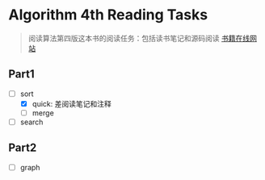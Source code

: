 # Algorithm 4th Reading Tasks
> 阅读算法第四版这本书的阅读任务：包括读书笔记和源码阅读
> [书籍在线网站](http://algs4.cs.princeton.edu/home/)

## Part1
- [ ] sort
    -[x] quick: 差阅读笔记和注释
    - [ ] merge
- [ ] search

## Part2
- [ ] graph